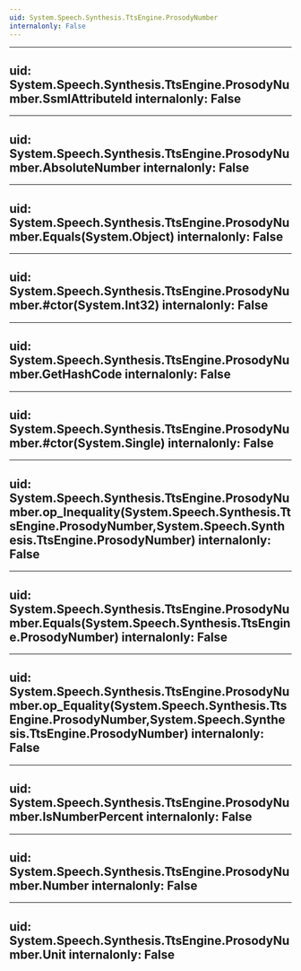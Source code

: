 ```yaml
---
uid: System.Speech.Synthesis.TtsEngine.ProsodyNumber
internalonly: False
---
```


---
uid: System.Speech.Synthesis.TtsEngine.ProsodyNumber.SsmlAttributeId
internalonly: False
---

---
uid: System.Speech.Synthesis.TtsEngine.ProsodyNumber.AbsoluteNumber
internalonly: False
---

---
uid: System.Speech.Synthesis.TtsEngine.ProsodyNumber.Equals(System.Object)
internalonly: False
---

---
uid: System.Speech.Synthesis.TtsEngine.ProsodyNumber.#ctor(System.Int32)
internalonly: False
---

---
uid: System.Speech.Synthesis.TtsEngine.ProsodyNumber.GetHashCode
internalonly: False
---

---
uid: System.Speech.Synthesis.TtsEngine.ProsodyNumber.#ctor(System.Single)
internalonly: False
---

---
uid: System.Speech.Synthesis.TtsEngine.ProsodyNumber.op_Inequality(System.Speech.Synthesis.TtsEngine.ProsodyNumber,System.Speech.Synthesis.TtsEngine.ProsodyNumber)
internalonly: False
---

---
uid: System.Speech.Synthesis.TtsEngine.ProsodyNumber.Equals(System.Speech.Synthesis.TtsEngine.ProsodyNumber)
internalonly: False
---

---
uid: System.Speech.Synthesis.TtsEngine.ProsodyNumber.op_Equality(System.Speech.Synthesis.TtsEngine.ProsodyNumber,System.Speech.Synthesis.TtsEngine.ProsodyNumber)
internalonly: False
---

---
uid: System.Speech.Synthesis.TtsEngine.ProsodyNumber.IsNumberPercent
internalonly: False
---

---
uid: System.Speech.Synthesis.TtsEngine.ProsodyNumber.Number
internalonly: False
---

---
uid: System.Speech.Synthesis.TtsEngine.ProsodyNumber.Unit
internalonly: False
---
